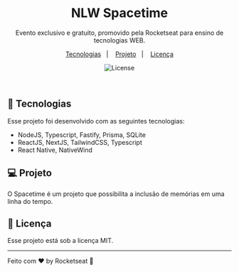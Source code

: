 <h1 align="center"> NLW Spacetime </h1>

<p align="center">
Evento exclusivo e gratuito, promovido pela Rocketseat para ensino de tecnologias WEB.
</p>

<p align="center">
  <a href="#-tecnologias">Tecnologias</a>&nbsp;&nbsp;&nbsp;|&nbsp;&nbsp;&nbsp;
  <a href="#-projeto">Projeto</a>&nbsp;&nbsp;&nbsp;|&nbsp;&nbsp;&nbsp;
  <a href="#memo-licença">Licença</a>
</p>

<p align="center">
  <img alt="License" src="https://img.shields.io/static/v1?label=license&message=MIT&color=49AA26&labelColor=000000">
</p>

<br>

## 🚀 Tecnologias

Esse projeto foi desenvolvido com as seguintes tecnologias:

- NodeJS, Typescript, Fastify, Prisma, SQLite
- ReactJS, NextJS, TailwindCSS, Typescript
- React Native, NativeWind

## 💻 Projeto

O Spacetime é um projeto que possibilita a inclusão de memórias em uma linha do tempo.

## :memo: Licença

Esse projeto está sob a licença MIT.

---

Feito com ♥ by Rocketseat :wave: